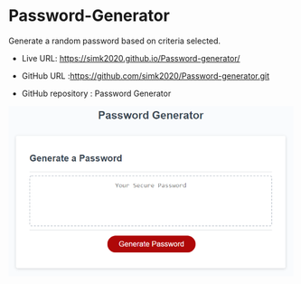 # Password-Generator


Generate a random password based on criteria selected.

* Live URL: https://simk2020.github.io/Password-generator/

* GitHub URL :https://github.com/simk2020/Password-generator.git 

* GitHub repository : Password Generator

![demonstration](demo.png)